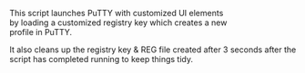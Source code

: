 This script launches PuTTY with customized UI elements     
by loading a customized registry key which creates a new   
 profile in PuTTY.
 
It also cleans up the registry key & REG file created after
3 seconds after the script has completed running to keep things 
tidy.
